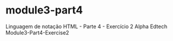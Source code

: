 # module3-part4
Linguagem de notação HTML - Parte 4 - Exercício 2  Alpha Edtech
Module3-Part4-Exercise2
